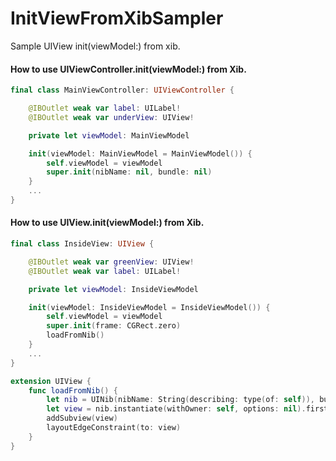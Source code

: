 # InitViewFromXibSampler
Sample UIView init(viewModel:) from xib.

#### How to use UIViewController.init(viewModel:) from Xib.

```swift
final class MainViewController: UIViewController {

    @IBOutlet weak var label: UILabel!
    @IBOutlet weak var underView: UIView!

    private let viewModel: MainViewModel

    init(viewModel: MainViewModel = MainViewModel()) {
        self.viewModel = viewModel
        super.init(nibName: nil, bundle: nil)
    }
    ...
}
```

#### How to use UIView.init(viewModel:) from Xib.

```swift
final class InsideView: UIView {

    @IBOutlet weak var greenView: UIView!
    @IBOutlet weak var label: UILabel!

    private let viewModel: InsideViewModel

    init(viewModel: InsideViewModel = InsideViewModel()) {
        self.viewModel = viewModel
        super.init(frame: CGRect.zero)
        loadFromNib()
    }
    ...
}

extension UIView {
    func loadFromNib() {
        let nib = UINib(nibName: String(describing: type(of: self)), bundle: Bundle(for: type(of: self)))
        let view = nib.instantiate(withOwner: self, options: nil).first as! UIView
        addSubview(view)
        layoutEdgeConstraint(to: view)
    }
}
```

